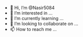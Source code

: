 - 👋 Hi, I’m @Nasir5084
- 👀 I’m interested in ...
- 🌱 I’m currently learning ...
- 💞️ I’m looking to collaborate on ...
- 📫 How to reach me ...

<!---
Nasir5084/Nasir5084 is a ✨ special ✨ repository because its `README.md` (this file) appears on your GitHub profile.
You can click the Preview link to take a look at your changes.
--->
